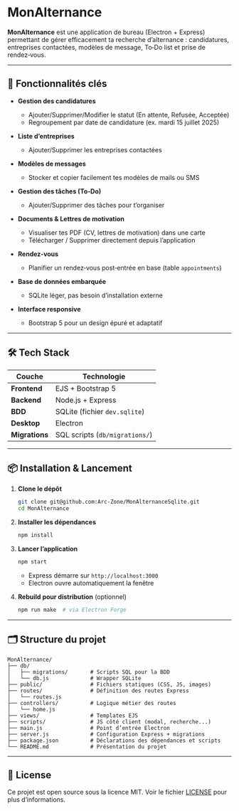 # MonAlternance

**MonAlternance** est une application de bureau (Electron + Express) permettant de gérer efficacement ta recherche d’alternance : candidatures, entreprises contactées, modèles de message, To‑Do list et prise de rendez‑vous.

---

## 🚀 Fonctionnalités clés

* **Gestion des candidatures**

  * Ajouter/Supprimer/Modifier le statut (En attente, Refusée, Acceptée)
  * Regroupement par date de candidature (ex. mardi 15 juillet 2025)
* **Liste d’entreprises**

  * Ajouter/Supprimer les entreprises contactées
* **Modèles de messages**

  * Stocker et copier facilement tes modèles de mails ou SMS
* **Gestion des tâches (To‑Do)**

  * Ajouter/Supprimer des tâches pour t’organiser
* **Documents & Lettres de motivation**

  * Visualiser tes PDF (CV, lettres de motivation) dans une carte
  * Télécharger / Supprimer directement depuis l’application
* **Rendez‑vous**

  * Planifier un rendez‑vous post‑entrée en base (table `appointments`)
* **Base de données embarquée**

  * SQLite léger, pas besoin d’installation externe
* **Interface responsive**

  * Bootstrap 5 pour un design épuré et adaptatif

---

## 🛠️ Tech Stack

| Couche         | Technologie                    |
| -------------- | ------------------------------ |
| **Frontend**   | EJS + Bootstrap 5              |
| **Backend**    | Node.js + Express              |
| **BDD**        | SQLite (fichier `dev.sqlite`)  |
| **Desktop**    | Electron                       |
| **Migrations** | SQL scripts (`db/migrations/`) |

---

## 📦 Installation & Lancement

1. **Clone le dépôt**

   ```bash
   git clone git@github.com:Arc-Zone/MonAlternanceSqlite.git
   cd MonAlternance
   ```

2. **Installer les dépendances**

   ```bash
   npm install
   ```

3. **Lancer l’application**

   ```bash
   npm start
   ```

   * Express démarre sur `http://localhost:3000`
   * Electron ouvre automatiquement la fenêtre

4. **Rebuild pour distribution** (optionnel)

   ```bash
   npm run make  # via Electron Forge
   ```

---

## 🗂 Structure du projet

```
MonAlternance/
├── db/
│   ├── migrations/       # Scripts SQL pour la BDD
│   └── db.js             # Wrapper SQLite
├── public/               # Fichiers statiques (CSS, JS, images)
├── routes/               # Définition des routes Express
│   └── routes.js
├── controllers/          # Logique métier des routes
│   └── home.js
├── views/                # Templates EJS
├── scripts/              # JS côté client (modal, recherche...)
├── main.js               # Point d’entrée Electron
├── server.js             # Configuration Express + migrations
├── package.json          # Déclarations des dépendances et scripts
└── README.md             # Présentation du projet
```

---

## 📝 License

Ce projet est open source sous la licence MIT.
Voir le fichier [LICENSE](LICENSE) pour plus d’informations.
